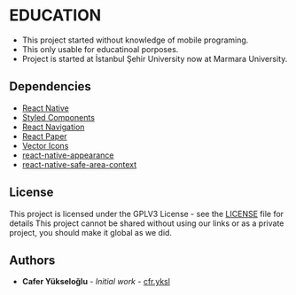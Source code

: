 # EDUCATION
* This project started without knowledge of mobile programing.
* This only usable for educatinoal porposes.
* Project is started at İstanbul Şehir University now at Marmara University.

## Dependencies
* [React Native](https://reactnative.dev)
* [Styled Components](https://styled-components.com)
* [React Navigation](https://reactnavigation.org)
* [React Paper](https://callstack.github.io/react-native-paper/)
* [Vector Icons](https://github.com/oblador/react-native-vector-icons)
* [react-native-appearance](https://github.com/expo/react-native-appearance)
* [react-native-safe-area-context](https://github.com/th3rdwave/react-native-safe-area-context)

## License

This project is licensed under the GPLV3 License - see the [LICENSE](LICENSE) file for details
This project cannot be shared without using our links or as a private project, you should make it global as we did.

## Authors

* **Cafer Yükseloğlu** - *Initial work* - [cfr.yksl](https://github.com/samuhay/)
